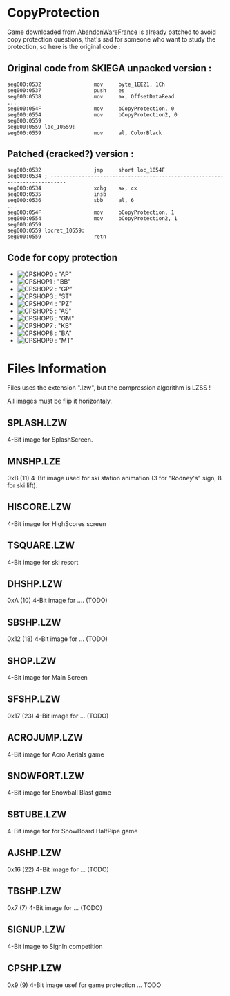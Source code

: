 # CopyProtection

Game downloaded from [AbandonWareFrance][1] is already patched to avoid copy protection questions, that's sad for someone who want to study the protection, so here is the original code :


## Original code from SKIEGA unpacked version :

	seg000:0532                 mov     byte_1EE21, 1Ch
	seg000:0537                 push    es
	seg000:0538                 mov     ax, OffsetDataRead
	...
	seg000:054F                 mov     bCopyProtection, 0
	seg000:0554                 mov     bCopyProtection2, 0
	seg000:0559
	seg000:0559 loc_10559:
	seg000:0559                 mov     al, ColorBlack

## Patched (cracked?) version :

	seg000:0532                 jmp     short loc_1054F
	seg000:0534 ; ---------------------------------------------------------------------------
	seg000:0534                 xchg    ax, cx
	seg000:0535                 insb
	seg000:0536                 sbb     al, 6
	...
	seg000:054F                 mov     bCopyProtection, 1
	seg000:0554                 mov     bCopyProtection2, 1
	seg000:0559
	seg000:0559 locret_10559:
	seg000:0559                 retn

## Code for copy protection

* ![CPSHOP0][2] : "AP"
* ![CPSHOP1][3] : "BB"
* ![CPSHOP2][4] : "GP"
* ![CPSHOP3][5] : "ST"
* ![CPSHOP4][6] : "PZ"
* ![CPSHOP5][7] : "AS"
* ![CPSHOP6][8] : "GM"
* ![CPSHOP7][9] : "KB"
* ![CPSHOP8][10] : "BA"
* ![CPSHOP9][11] : "MT"

# Files Information

Files uses the extension ".lzw", but the compression algorithm is LZSS !

All images must be flip it horizontaly.

## SPLASH.LZW

4-Bit image for SplashScreen.

## MNSHP.LZE

0xB (11) 4-Bit image used for ski station animation (3 for "Rodney's" sign, 8 for ski lift).

## HISCORE.LZW

4-Bit image for HighScores screen

## TSQUARE.LZW

4-Bit image for ski resort

## DHSHP.LZW

0xA (10) 4-Bit image for .... (TODO)

## SBSHP.LZW

0x12 (18) 4-Bit image for ... (TODO)

## SHOP.LZW

4-Bit image for Main Screen

## SFSHP.LZW

0x17 (23) 4-Bit image for ... (TODO)

## ACROJUMP.LZW

4-Bit image for Acro Aerials game

## SNOWFORT.LZW

4-Bit image for Snowball Blast game

## SBTUBE.LZW

4-Bit image for for SnowBoard HalfPipe game

## AJSHP.LZW

0x16 (22) 4-Bit image for ... (TODO)

## TBSHP.LZW

0x7 (7) 4-Bit image for ... (TODO)

## SIGNUP.LZW

4-Bit image to SignIn competition

## CPSHP.LZW

0x9 (9) 4-Bit image usef for game protection ... TODO


[1]:http://www.abandonware-france.org/ltf_abandon/ltf_jeu.php?id=624&fic=liens
[2]:http://w4kfu.com/misc/skiordie/status/CPSHP.LZW/CPSHP.LZW_0.bmp "code1"
[3]:http://w4kfu.com/misc/skiordie/status/CPSHP.LZW/CPSHP.LZW_1.bmp "code2"
[4]:http://w4kfu.com/misc/skiordie/status/CPSHP.LZW/CPSHP.LZW_2.bmp "code3"
[5]:http://w4kfu.com/misc/skiordie/status/CPSHP.LZW/CPSHP.LZW_3.bmp "code4"
[6]:http://w4kfu.com/misc/skiordie/status/CPSHP.LZW/CPSHP.LZW_4.bmp "code5"
[7]:http://w4kfu.com/misc/skiordie/status/CPSHP.LZW/CPSHP.LZW_5.bmp "code6"
[8]:http://w4kfu.com/misc/skiordie/status/CPSHP.LZW/CPSHP.LZW_6.bmp "code7"
[9]:http://w4kfu.com/misc/skiordie/status/CPSHP.LZW/CPSHP.LZW_7.bmp "code8"
[10]:http://w4kfu.com/misc/skiordie/status/CPSHP.LZW/CPSHP.LZW_8.bmp "code9"
[11]:http://w4kfu.com/misc/skiordie/status/CPSHP.LZW/CPSHP.LZW_9.bmp "code10"
